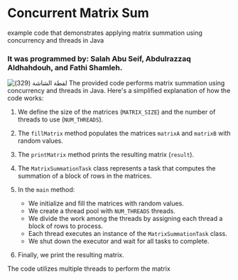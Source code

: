 # Concurrent Matrix Sum
example code that demonstrates applying matrix summation using concurrency and threads in Java

### It was programmed by: Salah Abu Seif, Abdulrazzaq Aldhahdouh, and Fathi Shamleh.

![‏‏لقطة الشاشة (329)](https://github.com/salahsaeed19/ConcurrentMatrixSum/assets/80893300/a62e6064-477c-4b72-b524-8053b4c45478)
The provided code performs matrix summation using concurrency and threads in Java. Here's a simplified explanation of how the code works:

1. We define the size of the matrices (`MATRIX_SIZE`) and the number of threads to use (`NUM_THREADS`).

2. The `fillMatrix` method populates the matrices `matrixA` and `matrixB` with random values.

3. The `printMatrix` method prints the resulting matrix (`result`).

4. The `MatrixSummationTask` class represents a task that computes the summation of a block of rows in the matrices.

5. In the `main` method:
   - We initialize and fill the matrices with random values.
   - We create a thread pool with `NUM_THREADS` threads.
   - We divide the work among the threads by assigning each thread a block of rows to process.
   - Each thread executes an instance of the `MatrixSummationTask` class.
   - We shut down the executor and wait for all tasks to complete.

6. Finally, we print the resulting matrix.

The code utilizes multiple threads to perform the matrix
